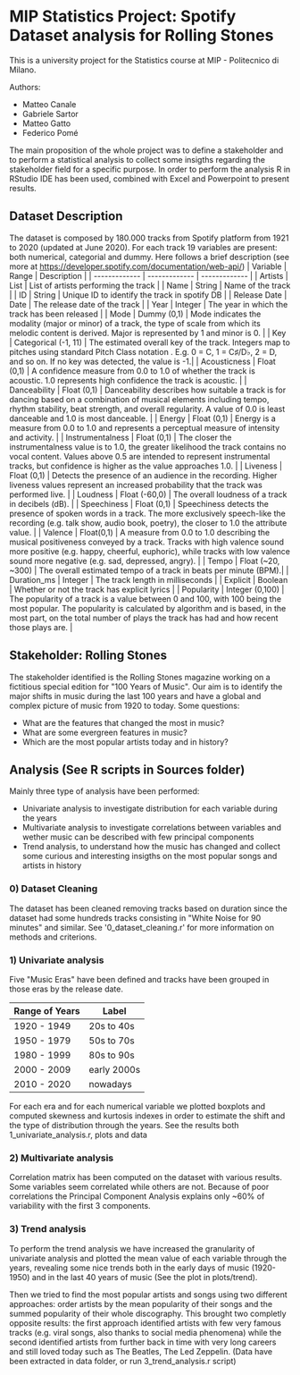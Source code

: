 # MIP Statistics Project: Spotify Dataset analysis for Rolling Stones
 This is a university project for the Statistics course at MIP - Politecnico di Milano.

 Authors:
 - Matteo Canale
 - Gabriele Sartor
 - Matteo Gatto
 - Federico Pomé

 The main proposition of the whole project was to define a stakeholder and to perform a statistical analysis to collect some insigths regarding the stakeholder field for a specific purpose.
 In order to perform the analysis R in RStudio IDE has been used, combined with Excel and Powerpoint to present results.

 ## Dataset Description
 The dataset is composed by 180.000 tracks from Spotify platform from 1921 to 2020 (updated at June 2020).
 For each track 19 variables are present: both numerical, categorial and dummy.
 Here follows a brief description (see more at https://developer.spotify.com/documentation/web-api/)
 | Variable  | Range | Description |
 | ------------- | ------------- | ------------- |
 | Artists | List<String>  | List of artists performing the track |
 | Name | String | Name of the track |
 | ID | String | Unique ID to identify the track in spotify DB |
 | Release Date | Date | The release date of the track |
 | Year | Integer | The year in which the track has been released |
 | Mode | Dummy (0,1) | Mode indicates the modality (major or minor) of a track, the type of scale from which its melodic content is derived. Major is represented by 1 and minor is 0. |
 | Key | Categorical (-1, 11) | The estimated overall key of the track. Integers map to pitches using standard Pitch Class notation . E.g. 0 = C, 1 = C♯/D♭, 2 = D, and so on. If no key was detected, the value is -1.|
 | Acousticness | Float (0,1) | A confidence measure from 0.0 to 1.0 of whether the track is acoustic. 1.0 represents high confidence the track is acoustic. |
 | Danceability | Float (0,1) | Danceability describes how suitable a track is for dancing based on a combination of musical elements including tempo, rhythm stability, beat strength, and overall regularity. A value of 0.0 is least danceable and 1.0 is most danceable. |
 | Energy | Float (0,1) | Energy is a measure from 0.0 to 1.0 and represents a perceptual measure of intensity and activity. |
 | Instrumentalness | Float (0,1) | The closer the instrumentalness value is to 1.0, the greater likelihood the track contains no vocal content. Values above 0.5 are intended to represent instrumental tracks, but confidence is higher as the value approaches 1.0. |
 | Liveness | Float (0,1) | Detects the presence of an audience in the recording. Higher liveness values represent an increased probability that the track was performed live. |
 | Loudness | Float (-60,0) | The overall loudness of a track in decibels (dB). |
 | Speechiness | Float (0,1) | Speechiness detects the presence of spoken words in a track. The more exclusively speech-like the recording (e.g. talk show, audio book, poetry), the closer to 1.0 the attribute value. |
 | Valence | Float(0,1) | A measure from 0.0 to 1.0 describing the musical positiveness conveyed by a track. Tracks with high valence sound more positive (e.g. happy, cheerful, euphoric), while tracks with low valence sound more negative (e.g. sad, depressed, angry). |
 | Tempo | Float (~20, ~300) | The overall estimated tempo of a track in beats per minute (BPM).|
 | Duration_ms | Integer | The track length in milliseconds |
 | Explicit | Boolean | Whether or not the track has explicit lyrics |
 | Popularity | Integer (0,100) | The popularity of a track is a value between 0 and 100, with 100 being the most popular. The popularity is calculated by algorithm and is based, in the most part, on the total number of plays the track has had and how recent those plays are. |


 ## Stakeholder: Rolling Stones
 The stakeholder identified is the Rolling Stones magazine working on a fictitious special edition for "100 Years of Music".
 Our aim is to identify the major shifts in music during the last 100 years and have a global and complex picture of music from 1920 to today.
 Some questions:
 - What are the features that changed the most in music?
 - What are some evergreen features in music?
 - Which are the most popular artists today and in history?

 ## Analysis (See R scripts in Sources folder)
 Mainly three type of analysis have been performed:
  - Univariate analysis to investigate distribution for each variable during the years
  - Multivariate analysis to investigate correlations between variables and wether music can be described with few principal components
  - Trend analysis, to understand how the music has changed and collect some curious and interesting insigths on the most popular songs and artists in history

  ### 0) Dataset Cleaning
  The dataset has been cleaned removing tracks based on duration since the dataset had some hundreds tracks consisting in "White Noise for 90 minutes" and similar.
  See '0_dataset_cleaning.r' for more information on methods and criterions.

  ### 1) Univariate analysis
  Five "Music Eras" have been defined and tracks have been grouped in those eras by the release date.

  | Range of Years | Label |
  | -------------- | ----- |
  | 1920 - 1949 | 20s to 40s |
  | 1950 - 1979 | 50s to 70s | 
  | 1980 - 1999 | 80s to 90s | 
  | 2000 - 2009 | early 2000s|
  | 2010 - 2020 | nowadays |

  For each era and for each numerical variable we plotted boxplots and computed skewness and kurtosis indexes in order to estimate the shift and the type of distribution through the years.
  See the results both 1_univariate_analysis.r, plots and data

  ### 2) Multivariate analysis
  Correlation matrix has been computed on the dataset with various results. Some variables seem correlated while others are not.
  Because of poor correlations the Principal Component Analysis explains only ~60% of variability with the first 3 components.

  ### 3) Trend analysis
  To perform the trend analysis we have increased the granularity of univariate analysis and plotted the mean value of each variable through the years, revealing some nice trends both in the early days of music (1920-1950) and in the last 40 years of music (See the plot in plots/trend).

  Then we tried to find the most popular artists and songs using two different approaches: order artists by the mean popularity of their songs and the summed popularity of their whole discography. This brought two completly opposite results: the first approach identified artists with few very famous tracks (e.g. viral songs, also thanks to social media phenomena) while the second identified artists from further back in time with very long careers and still loved today such as The Beatles, The Led Zeppelin. (Data have been extracted in data folder, or run 3_trend_analysis.r script)
 
